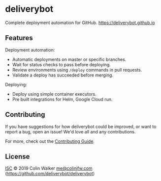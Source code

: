 # deliverybot

Complete deployment automation for GitHub. https://deliverybot.github.io

## Features

Deployment automation:

- Automatic deployments on master or specific branches.
- Wait for status checks to pass before deploying.
- Review environments using `/deploy` commands in pull requests.
- Validate a deploy has succeeded before merging.

Deploying:

- Deploy using simple container executors.
- Pre built integrations for Helm, Google Cloud run.

## Contributing

If you have suggestions for how deliverybot could be improved, or want to report
a bug, open an issue! We'd love all and any contributions.

For more, check out the [Contributing Guide](CONTRIBUTING.md).

## License

[ISC](LICENSE) © 2019 Colin Walker <me@colinjfw.com> (https://github.com/deliverybot/deliverybot)
